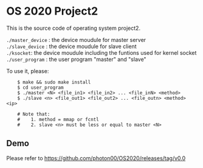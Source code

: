 # OS 2020 Project2
This is the source code of operating system project2.

``./master_device`` : the device moudule for master server  
``./slave_device``  : the device moudule for slave client  
``./ksocket``: the device moudule including the funtions used for kernel socket  
``./user_program`` : the user program "master" and "slave"  
  
To use it, please:
```
    $ make && sudo make install
    $ cd user_program
    $ ./master <N> <file_in1> <file_in2> ... <file_inN> <method>
    $ ./slave <n> <file_out1> <file_out2> ... <file_outn> <method> <ip>
    
    # Note that: 
    #    1. method = mmap or fcntl
    #    2. slave <n> must be less or equal to master <N>        
```
## Demo
Please refer to https://github.com/photon00/OS2020/releases/tag/v0.0

 
